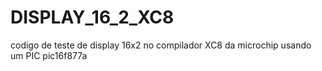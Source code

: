 # DISPLAY_16_2_XC8

codigo de teste de display 16x2 no compilador XC8 da microchip
usando um PIC pic16f877a
